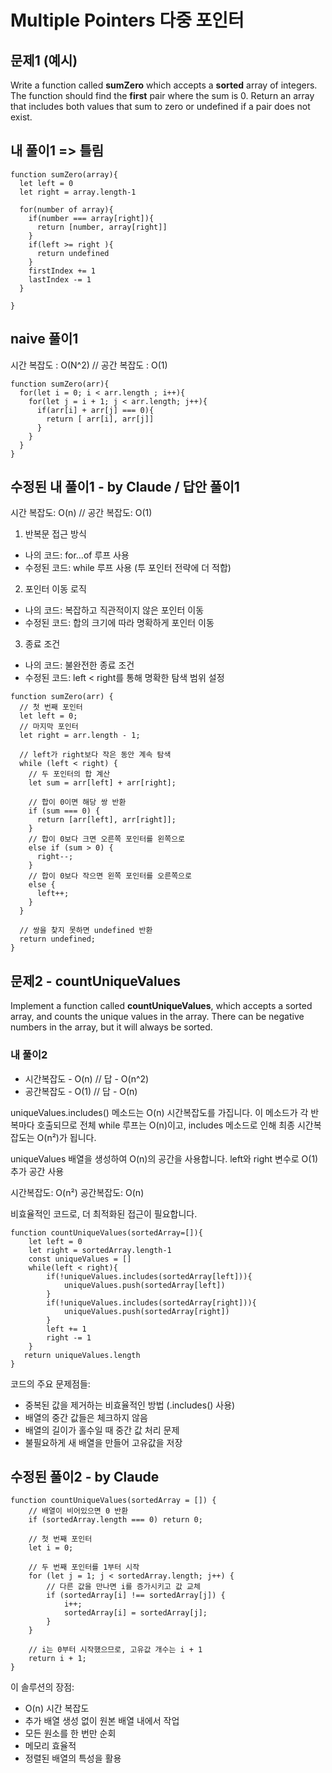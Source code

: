 # Multiple Pointers 다중 포인터

## 문제1 (예시)

Write a function called **sumZero** which accepts a **sorted** array of integers. The function should find the **first** pair where the sum is 0. Return an array that includes both values that sum to zero or undefined if a pair does not exist.

## 내 풀이1 => 틀림

```
function sumZero(array){
  let left = 0
  let right = array.length-1

  for(number of array){
    if(number === array[right]){
      return [number, array[right]]
    }
    if(left >= right ){
      return undefined
    }
    firstIndex += 1
    lastIndex -= 1
  }

}
```

## naive 풀이1

시간 복잡도 : O(N^2) // 공간 복잡도 : O(1)

```
function sumZero(arr){
  for(let i = 0; i < arr.length ; i++){
    for(let j = i + 1; j < arr.length; j++){
      if(arr[i] + arr[j] === 0){
        return [ arr[i], arr[j]]
      }
    }
  }
}

```

## 수정된 내 풀이1 - by Claude / 답안 풀이1

시간 복잡도: O(n) // 공간 복잡도: O(1)

1. 반복문 접근 방식

- 나의 코드: for...of 루프 사용
- 수정된 코드: while 루프 사용 (투 포인터 전략에 더 적합)

2. 포인터 이동 로직

- 나의 코드: 복잡하고 직관적이지 않은 포인터 이동
- 수정된 코드: 합의 크기에 따라 명확하게 포인터 이동

3. 종료 조건

- 나의 코드: 불완전한 종료 조건
- 수정된 코드: left < right를 통해 명확한 탐색 범위 설정

```
function sumZero(arr) {
  // 첫 번째 포인터
  let left = 0;
  // 마지막 포인터
  let right = arr.length - 1;

  // left가 right보다 작은 동안 계속 탐색
  while (left < right) {
    // 두 포인터의 합 계산
    let sum = arr[left] + arr[right];

    // 합이 0이면 해당 쌍 반환
    if (sum === 0) {
      return [arr[left], arr[right]];
    }
    // 합이 0보다 크면 오른쪽 포인터를 왼쪽으로
    else if (sum > 0) {
      right--;
    }
    // 합이 0보다 작으면 왼쪽 포인터를 오른쪽으로
    else {
      left++;
    }
  }

  // 쌍을 찾지 못하면 undefined 반환
  return undefined;
}
```

## 문제2 - countUniqueValues
Implement a function called **countUniqueValues**, which accepts a sorted array, and counts the unique values in the array. 
There can be negative numbers in the array, but it will always be sorted.

### 내 풀이2
- 시간복잡도 - O(n) // 답 - O(n^2)
- 공간복잡도 - O(1) // 답 - O(n)

uniqueValues.includes() 메소드는 O(n) 시간복잡도를 가집니다.
이 메소드가 각 반복마다 호출되므로 
전체 while 루프는 O(n)이고, includes 메소드로 인해
최종 시간복잡도는 O(n²)가 됩니다.

uniqueValues 배열을 생성하여 O(n)의 공간을 사용합니다.
left와 right 변수로 O(1) 추가 공간 사용

시간복잡도: O(n²)
공간복잡도: O(n)

비효율적인 코드로, 더 최적화된 접근이 필요합니다.
```
function countUniqueValues(sortedArray=[]){
    let left = 0
    let right = sortedArray.length-1
    const uniqueValues = []
    while(left < right){
        if(!uniqueValues.includes(sortedArray[left])){
            uniqueValues.push(sortedArray[left])
        }
        if(!uniqueValues.includes(sortedArray[right])){
            uniqueValues.push(sortedArray[right])
        }
        left += 1
        right -= 1
    }
   return uniqueValues.length
}
```
코드의 주요 문제점들:
- 중복된 값을 제거하는 비효율적인 방법 (.includes() 사용)
- 배열의 중간 값들은 체크하지 않음
- 배열의 길이가 홀수일 때 중간 값 처리 문제
- 불필요하게 새 배열을 만들어 고유값을 저장




## 수정된 풀이2 - by Claude
```
function countUniqueValues(sortedArray = []) {
    // 배열이 비어있으면 0 반환
    if (sortedArray.length === 0) return 0;
    
    // 첫 번째 포인터 
    let i = 0;
    
    // 두 번째 포인터를 1부터 시작
    for (let j = 1; j < sortedArray.length; j++) {
        // 다른 값을 만나면 i를 증가시키고 값 교체
        if (sortedArray[i] !== sortedArray[j]) {
            i++;
            sortedArray[i] = sortedArray[j];
        }
    }
    
    // i는 0부터 시작했으므로, 고유값 개수는 i + 1
    return i + 1;
}
```
이 솔루션의 장점:
- O(n) 시간 복잡도
- 추가 배열 생성 없이 원본 배열 내에서 작업
- 모든 원소를 한 번만 순회
- 메모리 효율적
- 정렬된 배열의 특성을 활용

